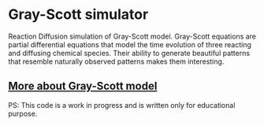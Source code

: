 # Gray-Scott simulator
Reaction Diffusion simulation of Gray-Scott model.
Gray-Scott equations are partial differential equations that model the time evolution of three reacting and diffusing chemical species. 
Their ability to generate beautiful patterns that resemble naturally observed patterns makes them interesting. 

[More about Gray-Scott model](https://groups.csail.mit.edu/mac/projects/amorphous/GrayScott/)
---
PS:  This code is a work in progress and is written only for educational purpose.
